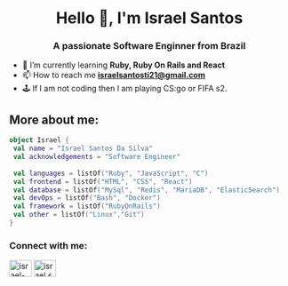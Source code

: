 
  
<h1 align="center">Hello 👋, I'm Israel Santos</h1>
<h3 align="center">A passionate Software Enginner from Brazil</h3>


- 🌱 I’m currently learning **Ruby, Ruby On Rails and React**
- 📫 How to reach me **israelsantosti21@gmail.com**
- 🕹 If I am not coding then I am playing CS:go or FIFA s2.<br>


## **More about me:**

```kotlin
object Israel {
 val name = "Israel Santos Da Silva"
 val acknowledgements = "Software Engineer"
 
 val languages = listOf("Ruby", "JavaScript", "C") 
 val frontend = listOf("HTML", "CSS", "React") 
 val database = listOf("MySql", "Redis", "MariaDB", "ElasticSearch") 
 val devOps = listOf("Bash", "Docker")
 val framework = listOf("RubyOnRails")
 val other = listOf("Linux","Git")
}
```

<h3 align="left">Connect with me:</h3>
<p align="left">
<a href="https://linkedin.com/in/israel-santos-94123915a" target="blank"><img align="center" src="https://raw.githubusercontent.com/rahuldkjain/github-profile-readme-generator/master/src/images/icons/Social/linked-in-alt.svg" alt="israel-santos-94123915a" height="30" width="40" /></a>
<a href="https://instagram.com/israel.santossilva.98/" target="blank"><img align="center" src="https://raw.githubusercontent.com/rahuldkjain/github-profile-readme-generator/master/src/images/icons/Social/instagram.svg" alt="israel.santossilva.98/" height="30" width="40" /></a>
</p>





